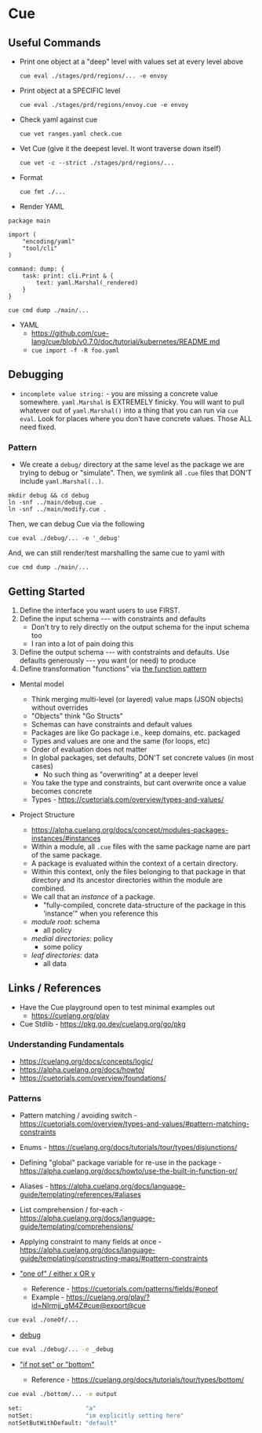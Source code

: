 # Cue

## Useful Commands

- Print one object at a "deep" level with values set at every level above

    ```
    cue eval ./stages/prd/regions/... -e envoy
    ```

- Print object at a SPECIFIC level

    ```
    cue eval ./stages/prd/regions/envoy.cue -e envoy
    ```

- Check yaml against cue

    ```
    cue vet ranges.yaml check.cue
    ```

- Vet Cue (give it the deepest level. It wont traverse down itself)

    ```
    cue vet -c --strict ./stages/prd/regions/...
    ```

- Format

    ```
    cue fmt ./...
    ```

- Render YAML

```
package main

import (
	"encoding/yaml"
	"tool/cli"
)

command: dump: {
	task: print: cli.Print & {
		text: yaml.Marshal(_rendered)
	}
}
```

```
cue cmd dump ./main/...
```

- YAML
	- https://github.com/cue-lang/cue/blob/v0.7.0/doc/tutorial/kubernetes/README.md
	- `cue import -f -R foo.yaml` 

## Debugging
- `incomplete value string:` - you are missing a concrete value somewhere.
`yaml.Marshal` is EXTREMELY finicky. You will want to pull whatever out of
`yaml.Marshal()` into a thing that you can run via `cue eval`. Look for places
where you don't have concrete values. Those ALL need fixed. 

### Pattern
- We create a `debug/` directory at the same level as the package we are trying
to debug or "simulate". Then, we symlink all `.cue` files that DON'T include `yaml.Marshal(..)`.

```
mkdir debug && cd debug
ln -snf ../main/debug.cue .
ln -snf ../main/modify.cue .
```

Then, we can debug Cue via the following
```
cue eval ./debug/... -e '_debug'
```

And, we can still render/test marshalling the same cue to yaml with 
```
cue cmd dump ./main/...
```

## Getting Started

1. Define the interface you want users to use FIRST.
1. Define the input schema --- with constraints and defaults
    - Don't try to rely directly on the output schema for the input schema too
    - I ran into a lot of pain doing this
1. Define the output schema --- with contstraints and defaults. Use defaults generously --- you want (or need) to produce
1. Define transformation "functions" via [the function pattern](https://cuetorials.com/patterns/functions/)

- Mental model
	- Think merging multi-level (or layered) value maps (JSON objects) without overrides
	- "Objects" think "Go Structs"
	- Schemas can have constraints and default values
	- Packages are like Go package i.e., keep domains, etc. packaged
	- Types and values are one and the same (for loops, etc)
    - Order of evaluation does not matter
	- In global packages, set defaults, DON'T set concrete values (in most cases)
		- No such thing as "overwriting" at a deeper level
	- You take the type and constraints, but cant overwrite once a value becomes concrete
    - Types - https://cuetorials.com/overview/types-and-values/ 

- Project Structure
	- https://alpha.cuelang.org/docs/concept/modules-packages-instances/#instances
	- Within a module, all `.cue` files with the same package name are part of the same package. 
	- A package is evaluated within the context of a certain directory. 
	- Within this context, only the files belonging to that package in that directory and its ancestor directories within the module are combined. 
	- We call that an _instance_ of a package.
		- "fully-compiled, concrete data-structure of the package in this 'instance'" when you reference this
	- _module root_: schema
		- all policy
	- _medial directories_: policy
		- some policy
	- _leaf directories_: data
		- all data

## Links / References

- Have the Cue playground open to test minimal examples out
    - https://cuelang.org/play
- Cue Stdlib -  https://pkg.go.dev/cuelang.org/go/pkg 

### Understanding Fundamentals

- https://cuelang.org/docs/concepts/logic/
- https://alpha.cuelang.org/docs/howto/ 
- https://cuetorials.com/overview/foundations/

### Patterns

- Pattern matching / avoiding switch - https://cuetorials.com/overview/types-and-values/#pattern-matching-constraints

- Enums - https://cuelang.org/docs/tutorials/tour/types/disjunctions/

- Defining "global" package variable for re-use in the package - https://alpha.cuelang.org/docs/howto/use-the-built-in-function-or/

- Aliases - https://alpha.cuelang.org/docs/language-guide/templating/references/#aliases

- List comprehension / for-each - https://alpha.cuelang.org/docs/language-guide/templating/comprehensions/

- Applying constraint to many fields at once - https://alpha.cuelang.org/docs/language-guide/templating/constructing-maps/#pattern-constraints

- ["one of" / either x OR y](./oneOf)
    - Reference - https://cuetorials.com/patterns/fields/#oneof
    - Example - https://cuelang.org/play/?id=NIrmjj_gM4Z#cue@export@cue

```bash
cue eval ./oneOf/...
```

- [debug](./debug)

```bash
cue eval ./debug/... -e _debug
```

- ["if not set" or "bottom"](./bottom)

    - Reference - https://cuelang.org/docs/tutorials/tour/types/bottom/

```bash
cue eval ./bottom/... -e output

set:                  "a"
notSet:               "im explicitly setting here"
notSetButWithDefault: "default"
```
